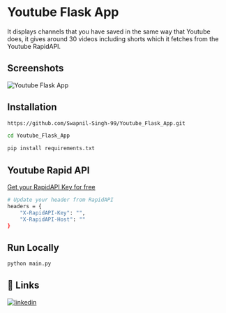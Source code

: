 
# Youtube Flask App

It displays channels that you have saved in the same way that Youtube does, it gives around 30 videos including shorts which it fetches from the Youtube RapidAPI.



## Screenshots

![Youtube Flask App](https://i.postimg.cc/43mkdRRs/image.png)


## Installation


```bash
https://github.com/Swapnil-Singh-99/Youtube_Flask_App.git
```
```bash
cd Youtube_Flask_App
```
```bash
pip install requirements.txt
```

## Youtube Rapid API


[Get your RapidAPI Key for free](https://rapidapi.com/Glavier/api/youtube138/)
```bash
# Update your header from RapidAPI
headers = {
	"X-RapidAPI-Key": "",
	"X-RapidAPI-Host": ""
}
```

## Run Locally

```bash
python main.py
```  

## 🔗 Links
[![linkedin](https://img.shields.io/badge/linkedin-0A66C2?style=for-the-badge&logo=linkedin&logoColor=white)](https://www.linkedin.com/in/swapnilsingh99/)

